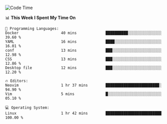 <!-- [![Top Langs](https://github-readme-stats.vercel.app/api/top-langs/?username=gagahsyuja&theme=dracula&hide_border=true&border_radius=7)](https://github.com/anuraghazra/github-readme-stats) -->

<!--START_SECTION:waka-->
![Code Time](http://img.shields.io/badge/Code%20Time-951%20hrs%2048%20mins-blue)

📊 **This Week I Spent My Time On** 

```text
💬 Programming Languages: 
Docker                   40 mins             ██████████░░░░░░░░░░░░░░░   39.60 % 
YAML                     16 mins             ████░░░░░░░░░░░░░░░░░░░░░   16.01 % 
conf                     13 mins             ███░░░░░░░░░░░░░░░░░░░░░░   12.98 % 
CSS                      13 mins             ███░░░░░░░░░░░░░░░░░░░░░░   12.86 % 
Desktop file             12 mins             ███░░░░░░░░░░░░░░░░░░░░░░   12.20 % 

🔥 Editors: 
Neovim                   1 hr 37 mins        ████████████████████████░   94.90 % 
Vim                      5 mins              █░░░░░░░░░░░░░░░░░░░░░░░░   05.10 % 

💻 Operating System: 
Linux                    1 hr 42 mins        █████████████████████████   100.00 % 
```


<!--END_SECTION:waka-->

